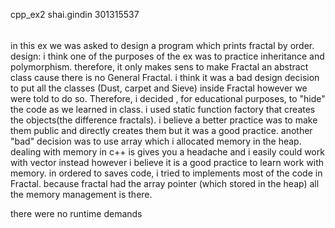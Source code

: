 cpp_ex2
shai.gindin
301315537
######
in this ex we was asked to design a program which prints fractal by order.
design:
i think one of the purposes of the ex was to practice inheritance and polymorphism.
therefore, it only makes sens to make Fractal an abstract class cause there is no
General Fractal. i think it was a bad design decision to put all the classes (Dust, carpet and
Sieve) inside Fractal however we were told to do so. Therefore, i decided , for educational
purposes, to "hide" the code as we learned in class. i used static function factory that
creates the objects(the difference fractals). i believe a better practice was to make them public
and directly creates them but it was a good practice. another "bad" decision was to use array which
i allocated memory in the heap. dealing with memory in c++ is gives you a headache and i easily
could work with vector instead however i believe it is a good practice to learn work with memory.
in ordered to saves code, i tried to implements most of the code in Fractal.
because fractal had the array pointer (which stored in the heap) all the memory management is there.

there were no runtime demands

